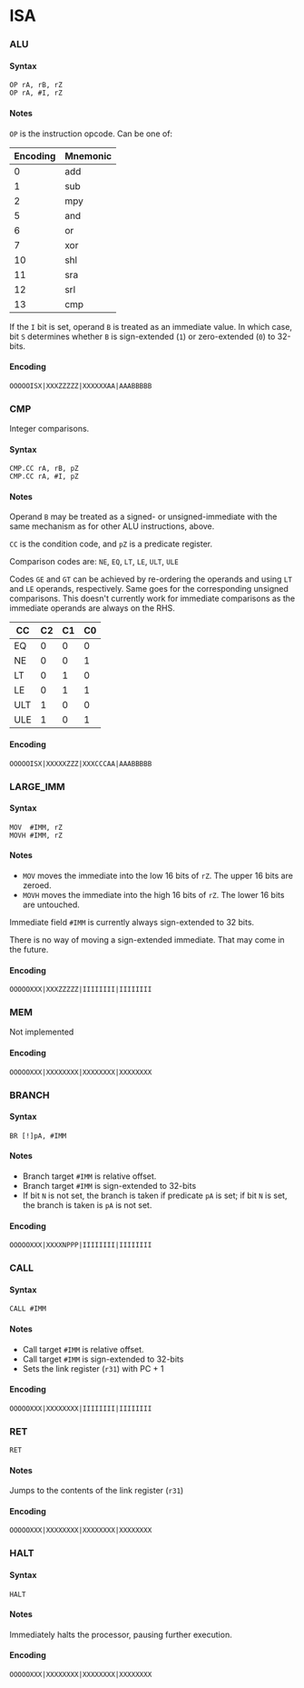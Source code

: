 ISA
===

### ALU

#### Syntax

```
OP rA, rB, rZ
OP rA, #I, rZ
```

#### Notes

`OP` is the instruction opcode. Can be one of:

| Encoding | Mnemonic |
| -------- | -------- |
| 0        | add      |
| 1        | sub      |
| 2        | mpy      |
| 5        | and      |
| 6        | or       |
| 7        | xor      |
| 10       | shl      |
| 11       | sra      |
| 12       | srl      |
| 13       | cmp      |

If the `I` bit is set, operand `B` is treated as an immediate value. In which
case, bit `S` determines whether `B` is sign-extended (`1`) or zero-extended
(`0`) to 32-bits.

#### Encoding

```
OOOOOISX|XXXZZZZZ|XXXXXXAA|AAABBBBB
```

### CMP

Integer comparisons.

#### Syntax

```
CMP.CC rA, rB, pZ
CMP.CC rA, #I, pZ
```

#### Notes

Operand `B` may be treated as a signed- or unsigned-immediate with the same
mechanism as for other ALU instructions, above.

`CC` is the condition code, and `pZ` is a predicate register.

Comparison codes are: `NE`, `EQ`, `LT`, `LE`, `ULT`, `ULE`

Codes `GE` and `GT` can be achieved by re-ordering the operands and using `LT`
and `LE` operands, respectively. Same goes for the corresponding unsigned
comparisons. This doesn't currently work for immediate comparisons as the
immediate operands are always on the RHS.

| CC  |  C2 |  C1 |  C0 |
| --- | --- | --- | --- |
| EQ  |  0  |  0  |  0  |
| NE  |  0  |  0  |  1  |
| LT  |  0  |  1  |  0  |
| LE  |  0  |  1  |  1  |
| ULT |  1  |  0  |  0  |
| ULE |  1  |  0  |  1  |

#### Encoding

```
OOOOOISX|XXXXXZZZ|XXXCCCAA|AAABBBBB
```

### LARGE_IMM

#### Syntax

```
MOV  #IMM, rZ
MOVH #IMM, rZ
```

#### Notes

* `MOV` moves the immediate into the low 16 bits of `rZ`. The upper 16 bits are zeroed.
* `MOVH` moves the immediate into the high 16 bits of `rZ`. The lower 16 bits are untouched.

Immediate field `#IMM` is currently always sign-extended to 32 bits.

There is no way of moving a sign-extended immediate. That may come in the future.

#### Encoding

```
OOOOOXXX|XXXZZZZZ|IIIIIIII|IIIIIIII
```

### MEM

Not implemented

#### Encoding

```
OOOOOXXX|XXXXXXXX|XXXXXXXX|XXXXXXXX
```

### BRANCH

#### Syntax

```
BR [!]pA, #IMM
```

#### Notes

* Branch target `#IMM` is relative offset.
* Branch target `#IMM` is sign-extended to 32-bits
* If bit `N` is not set, the branch is taken if predicate `pA` is set; if bit
  `N` is set, the branch is taken is `pA` is not set.

#### Encoding

```
OOOOOXXX|XXXXNPPP|IIIIIIII|IIIIIIII
```

### CALL

#### Syntax

```
CALL #IMM
```

#### Notes

* Call target `#IMM` is relative offset.
* Call target `#IMM` is sign-extended to 32-bits
* Sets the link register (`r31`) with PC + 1

#### Encoding

```
OOOOOXXX|XXXXXXXX|IIIIIIII|IIIIIIII
```

### RET

```
RET
```

#### Notes

Jumps to the contents of the link register (`r31`)

#### Encoding

```
OOOOOXXX|XXXXXXXX|XXXXXXXX|XXXXXXXX
```

### HALT

#### Syntax

```
HALT
```

#### Notes

Immediately halts the processor, pausing further execution.

#### Encoding

```
OOOOOXXX|XXXXXXXX|XXXXXXXX|XXXXXXXX
```
